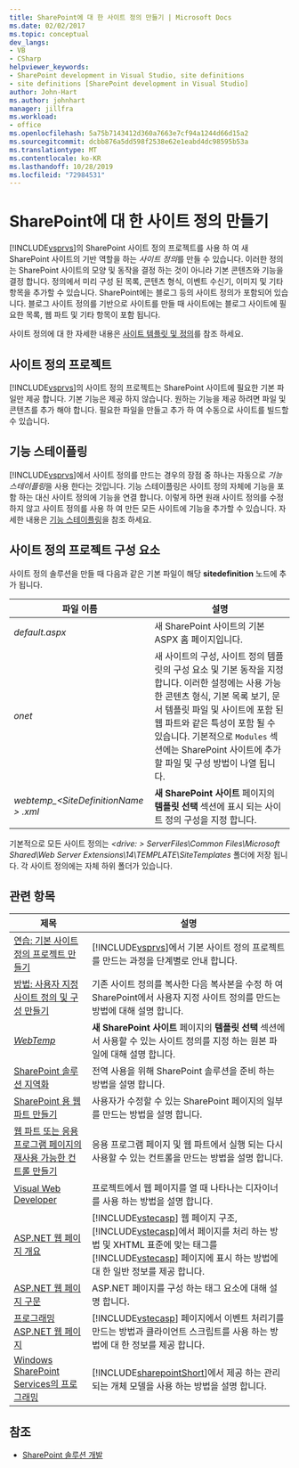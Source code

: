 ```yaml
---
title: SharePoint에 대 한 사이트 정의 만들기 | Microsoft Docs
ms.date: 02/02/2017
ms.topic: conceptual
dev_langs:
- VB
- CSharp
helpviewer_keywords:
- SharePoint development in Visual Studio, site definitions
- site definitions [SharePoint development in Visual Studio]
author: John-Hart
ms.author: johnhart
manager: jillfra
ms.workload:
- office
ms.openlocfilehash: 5a75b7143412d360a7663e7cf94a1244d66d15a2
ms.sourcegitcommit: dcbb876a5dd598f2538e62e1eabd4dc98595b53a
ms.translationtype: MT
ms.contentlocale: ko-KR
ms.lasthandoff: 10/28/2019
ms.locfileid: "72984531"
---
```

# <a name="create-site-definitions-for-sharepoint"></a>SharePoint에 대 한 사이트 정의 만들기
  [!INCLUDE[vsprvs](../sharepoint/includes/vsprvs-md.md)]의 SharePoint 사이트 정의 프로젝트를 사용 하 여 새 SharePoint 사이트의 기반 역할을 하는 *사이트 정의*를 만들 수 있습니다. 이러한 정의는 SharePoint 사이트의 모양 및 동작을 결정 하는 것이 아니라 기본 콘텐츠와 기능을 결정 합니다. 정의에서 미리 구성 된 목록, 콘텐츠 형식, 이벤트 수신기, 이미지 및 기타 항목을 추가할 수 있습니다. SharePoint에는 블로그 등의 사이트 정의가 포함되어 있습니다. 블로그 사이트 정의를 기반으로 사이트를 만들 때 사이트에는 블로그 사이트에 필요한 목록, 웹 파트 및 기타 항목이 포함 됩니다.

 사이트 정의에 대 한 자세한 내용은 [사이트 템플릿 및 정의](/previous-versions/office/developer/sharepoint-2010/ms434313(v=office.14))를 참조 하세요.

## <a name="site-definition-projects"></a>사이트 정의 프로젝트
 [!INCLUDE[vsprvs](../sharepoint/includes/vsprvs-md.md)]의 사이트 정의 프로젝트는 SharePoint 사이트에 필요한 기본 파일만 제공 합니다. 기본 기능은 제공 하지 않습니다. 원하는 기능을 제공 하려면 파일 및 콘텐츠를 추가 해야 합니다. 필요한 파일을 만들고 추가 하 여 수동으로 사이트를 빌드할 수 있습니다.

## <a name="feature-stapling"></a>기능 스테이플링
 [!INCLUDE[vsprvs](../sharepoint/includes/vsprvs-md.md)]에서 사이트 정의를 만드는 경우의 장점 중 하나는 자동으로 *기능 스테이플링*을 사용 한다는 것입니다. 기능 스테이플링은 사이트 정의 자체에 기능을 포함 하는 대신 사이트 정의에 기능을 연결 합니다. 이렇게 하면 원래 사이트 정의를 수정 하지 않고 사이트 정의를 사용 하 여 만든 모든 사이트에 기능을 추가할 수 있습니다. 자세한 내용은 [기능 스테이플링](/previous-versions/office/developer/sharepoint-2007/bb861862(v=office.12))을 참조 하세요.

## <a name="site-definition-project-components"></a>사이트 정의 프로젝트 구성 요소
 사이트 정의 솔루션을 만들 때 다음과 같은 기본 파일이 해당 **sitedefinition** 노드에 추가 됩니다.

|파일 이름|설명|
|---------------|-----------------|
|*default.aspx*|새 SharePoint 사이트의 기본 ASPX 홈 페이지입니다.|
|*onet*|새 사이트의 구성, 사이트 정의 템플릿의 구성 요소 및 기본 동작을 지정 합니다. 이러한 설정에는 사용 가능한 콘텐츠 형식, 기본 목록 보기, 문서 템플릿 파일 및 사이트에 포함 된 웹 파트와 같은 특성이 포함 될 수 있습니다. 기본적으로 `Modules` 섹션에는 SharePoint 사이트에 추가할 파일 및 구성 방법이 나열 됩니다.|
|*webtemp_\<SiteDefinitionName > .xml*|**새 SharePoint 사이트** 페이지의 **템플릿 선택** 섹션에 표시 되는 사이트 정의 구성을 지정 합니다.|

 기본적으로 모든 사이트 정의는 *\<drive: > ServerFiles\Common Files\Microsoft Shared\Web Server Extensions\14\TEMPLATE\SiteTemplates* 폴더에 저장 됩니다. 각 사이트 정의에는 자체 하위 폴더가 있습니다.

## <a name="related-topics"></a>관련 항목

|제목|설명|
|-----------|-----------------|
|[연습: 기본 사이트 정의 프로젝트 만들기](../sharepoint/walkthrough-create-a-basic-site-definition-project.md)|[!INCLUDE[vsprvs](../sharepoint/includes/vsprvs-md.md)]에서 기본 사이트 정의 프로젝트를 만드는 과정을 단계별로 안내 합니다.|
|[방법: 사용자 지정 사이트 정의 및 구성 만들기](/previous-versions/office/developer/sharepoint-2010/ms454677(v=office.14))|기존 사이트 정의를 복사한 다음 복사본을 수정 하 여 SharePoint에서 사용자 지정 사이트 정의를 만드는 방법에 대해 설명 합니다.|
|[*WebTemp*](/previous-versions/office/developer/sharepoint-2010/ms447717(v=office.14))|**새 SharePoint 사이트** 페이지의 **템플릿 선택** 섹션에서 사용할 수 있는 사이트 정의를 지정 하는 원본 파일에 대해 설명 합니다.|
|[SharePoint 솔루션 지역화](../sharepoint/localizing-sharepoint-solutions.md)|전역 사용을 위해 SharePoint 솔루션을 준비 하는 방법을 설명 합니다.|
|[SharePoint 용 웹 파트 만들기](../sharepoint/creating-web-parts-for-sharepoint.md)|사용자가 수정할 수 있는 SharePoint 페이지의 일부를 만드는 방법을 설명 합니다.|
|[웹 파트 또는 응용 프로그램 페이지의 재사용 가능한 컨트롤 만들기](../sharepoint/creating-reusable-controls-for-web-parts-or-application-pages.md)|응용 프로그램 페이지 및 웹 파트에서 실행 되는 다시 사용할 수 있는 컨트롤을 만드는 방법을 설명 합니다.|
|[Visual Web Developer](/previous-versions/visualstudio/visual-studio-2010/ms178093(v=vs.100))|프로젝트에서 웹 페이지를 열 때 나타나는 디자이너를 사용 하는 방법을 설명 합니다.|
|[ASP.NET 웹 페이지 개요](/previous-versions/aspnet/428509ah(v=vs.100))|[!INCLUDE[vstecasp](../sharepoint/includes/vstecasp-md.md)] 웹 페이지 구조, [!INCLUDE[vstecasp](../sharepoint/includes/vstecasp-md.md)]에서 페이지를 처리 하는 방법 및 XHTML 표준에 맞는 태그를 [!INCLUDE[vstecasp](../sharepoint/includes/vstecasp-md.md)] 페이지에 표시 하는 방법에 대 한 일반 정보를 제공 합니다.|
|[ASP.NET 웹 페이지 구문](/previous-versions/aspnet/k33801s3(v=vs.100))|ASP.NET 페이지를 구성 하는 태그 요소에 대해 설명 합니다.|
|[프로그래밍 ASP.NET 웹 페이지](/previous-versions/aspnet/0yt4zca8(v=vs.100))|[!INCLUDE[vstecasp](../sharepoint/includes/vstecasp-md.md)] 페이지에서 이벤트 처리기를 만드는 방법과 클라이언트 스크립트를 사용 하는 방법에 대 한 정보를 제공 합니다.|
|[Windows SharePoint Services의 프로그래밍](/previous-versions/office/developer/sharepoint-services/ms430674(v=office.12))|[!INCLUDE[sharepointShort](../sharepoint/includes/sharepointshort-md.md)]에서 제공 하는 관리 되는 개체 모델을 사용 하는 방법을 설명 합니다.|

## <a name="see-also"></a>참조
- [SharePoint 솔루션 개발](../sharepoint/developing-sharepoint-solutions.md)
